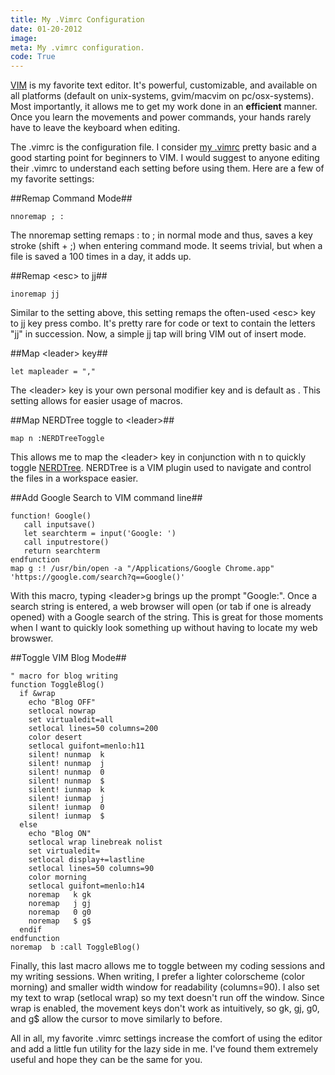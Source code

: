 ```yaml
---
title: My .Vimrc Configuration
date: 01-20-2012    
image:
meta: My .vimrc configuration.
code: True
---
```


[VIM][1] is my favorite text editor. It's powerful, customizable, and available on all platforms (default on unix-systems, gvim/macvim on pc/osx-systems). Most importantly, it allows me to get my work done in an **efficient** manner. Once you learn the movements and power commands, your hands rarely have to leave the keyboard when editing.

The .vimrc is the configuration file. I consider [my .vimrc][2] pretty basic and a good starting point for beginners to VIM. I would suggest to anyone editing their .vimrc to understand each setting before using them. Here are a few of my favorite settings:

##Remap Command Mode##

<pre><code class=language-vim>nnoremap ; :
</code></pre>

The nnoremap setting remaps : to ; in normal mode and thus, saves a key stroke (shift + ;) when entering command mode. It seems trivial, but when a file is saved a 100 times in a day, it adds up.

##Remap &lt;esc&gt; to jj##
<pre><code class=language-vim>inoremap jj <esc>
</code></pre>

Similar to the setting above, this setting remaps the often-used &lt;esc&gt; key to jj key press combo. It's pretty rare for code or text to contain the letters "jj" in succession. Now, a simple jj tap will bring VIM out of insert mode.

##Map &lt;leader&gt; key##
<pre><code class=language-vim>let mapleader = ","
</code></pre>

The &lt;leader&gt; key is your own personal modifier key and is default as \. This setting allows for easier usage of <leader> macros.

##Map NERDTree toggle to &lt;leader&gt;##
<pre><code class=language-vim>map <leader>n :NERDTreeToggle<CR>
</code></pre>

This allows me to map the &lt;leader&gt; key in conjunction with n to quickly toggle [NERDTree][3]. NERDTree is a VIM plugin used to navigate and control the files in a workspace easier.

##Add Google Search to VIM command line##
<pre><code class=language-vim>function! Google()
   call inputsave()
   let searchterm = input('Google: ')
   call inputrestore()
   return searchterm
endfunction
map <leader>g <ESC>:! /usr/bin/open -a "/Applications/Google Chrome.app" 'https://google.com/search?q=<C-R>=Google()<CR>'<CR><CR>
</code></pre>

With this macro, typing <leader\>g brings up the prompt "Google:". Once a search string is entered, a web browser will open (or tab if one is already opened) with a Google search of the string. This is great for those moments when I want to quickly look something up without having to locate my web browswer.

##Toggle VIM Blog Mode##
<pre><code class=language-vim>" macro for blog writing
function ToggleBlog()
  if &wrap
    echo "Blog OFF"
    setlocal nowrap
    set virtualedit=all
    setlocal lines=50 columns=200
    color desert
    setlocal guifont=menlo:h11
    silent! nunmap <buffer> k
    silent! nunmap <buffer> j
    silent! nunmap <buffer> 0
    silent! nunmap <buffer> $
    silent! iunmap <buffer> k
    silent! iunmap <buffer> j
    silent! iunmap <buffer> 0
    silent! iunmap <buffer> $
  else
    echo "Blog ON"
    setlocal wrap linebreak nolist
    set virtualedit=
    setlocal display+=lastline
    setlocal lines=50 columns=90
    color morning
    setlocal guifont=menlo:h14
    noremap <buffer> <silent> k gk
    noremap <buffer> <silent> j gj
    noremap <buffer> <silent> 0 g0
    noremap <buffer> <silent> $ g$
  endif
endfunction
noremap <silent> <leader>b :call ToggleBlog()<CR>
</code></pre>

Finally, this last macro allows me to toggle between my coding sessions and my writing sessions. When writing, I prefer a lighter colorscheme (color morning) and smaller width window for readability (columns=90). I also set my text to wrap (setlocal wrap) so my text doesn't run off the window. Since wrap is enabled, the movement keys don't work as intuitively, so gk, gj, g0, and g$ allow the cursor to move similarly to before.

All in all, my favorite .vimrc settings increase the comfort of using the editor and add a little fun utility for the lazy side in me. I've found them extremely useful and hope they can be the same for you.

[1]: http://en.wikipedia.org/wiki/Vim_(text_editor)
[2]: https://github.com/alexle/vimrc/blob/master/.vimrc
[3]: http://www.vim.org/scripts/script.php?script_id=1658
